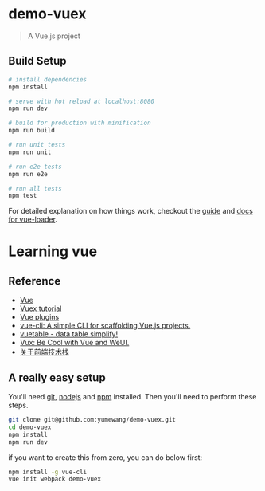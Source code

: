 # demo-vuex

> A Vue.js project

## Build Setup

``` bash
# install dependencies
npm install

# serve with hot reload at localhost:8080
npm run dev

# build for production with minification
npm run build

# run unit tests
npm run unit

# run e2e tests
npm run e2e

# run all tests
npm test
```

For detailed explanation on how things work, checkout the [guide](http://vuejs-templates.github.io/webpack/) and [docs for vue-loader](http://vuejs.github.io/vue-loader).

# Learning vue

## Reference

* [Vue](https://vuejs.org.cn/)
* [Vuex tutorial](http://vuex.vuejs.org/zh-cn/tutorial.html)
* [Vue plugins](https://vuejs.org.cn/guide/plugins.html)
* [vue-cli: A simple CLI for scaffolding Vue.js projects.](https://github.com/vuejs/vue-cli)
* [vuetable - data table simplify!](https://github.com/ratiw/vue-table)
* [Vux: Be Cool with Vue and WeUI.](https://github.com/airyland/vux)
* [关于前端技术栈](https://annatarhe.github.io/2016/01/10/)

## A really easy setup

You'll need [git](https://git-scm.com), [nodejs](https://nodejs.org/en/) and [npm](https://docs.npmjs.com) installed. Then you'll need to perform these steps.

```sh
git clone git@github.com:yumewang/demo-vuex.git
cd demo-vuex
npm install
npm run dev
```

if you want to create this from zero, you can do below first:

```sh
npm install -g vue-cli
vue init webpack demo-vuex
```
